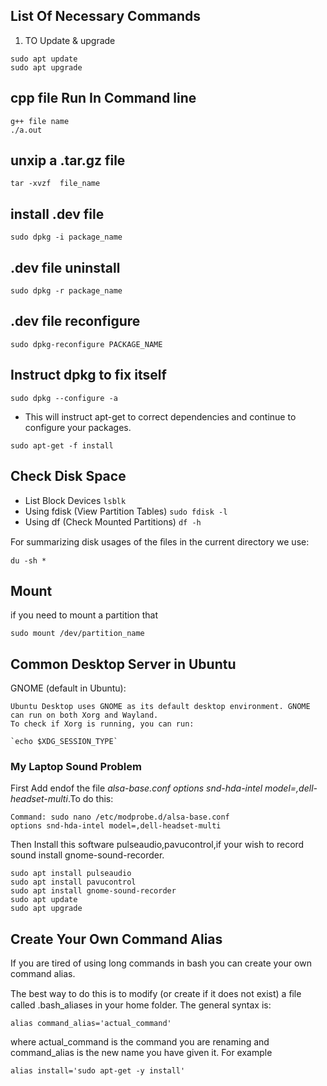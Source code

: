 ## List Of Necessary Commands

1. TO Update & upgrade
```
sudo apt update
sudo apt upgrade
```

## cpp file Run In Command line
```
g++ file name
./a.out
```

## unxip a .tar.gz file 

`tar -xvzf  file_name   `

## install .dev file

`sudo dpkg -i package_name`

## .dev file uninstall 

`sudo dpkg -r package_name`

## .dev file reconfigure 

`sudo dpkg-reconfigure PACKAGE_NAME `

## Instruct dpkg to fix itself
`sudo dpkg --configure -a` 

- This will instruct apt-get to correct dependencies and continue to configure your packages.

`sudo apt-get -f install`

## Check Disk Space

- List Block Devices `lsblk`
- Using fdisk (View Partition Tables) `sudo fdisk -l`
- Using df (Check Mounted Partitions) `df -h`

For summarizing disk usages of the ﬁles in the current directory we use:

```
du -sh *
```



## Mount 
if you need to mount a partition that 

```
sudo mount /dev/partition_name

```
## Common Desktop Server in Ubuntu

GNOME (default in Ubuntu):

    Ubuntu Desktop uses GNOME as its default desktop environment. GNOME can run on both Xorg and Wayland.
    To check if Xorg is running, you can run:
    
    `echo $XDG_SESSION_TYPE`

### My Laptop Sound Problem
First Add endof the file *alsa-base.conf* *options snd-hda-intel model=,dell-headset-multi*.To do this:
```
Command: sudo nano /etc/modprobe.d/alsa-base.conf
options snd-hda-intel model=,dell-headset-multi
```
Then Install this software pulseaudio,pavucontrol,if your wish to record sound install gnome-sound-recorder.
```
sudo apt install pulseaudio  
sudo apt install pavucontrol 
sudo apt install gnome-sound-recorder
sudo apt update
sudo apt upgrade
```

## Create Your Own Command Alias
If you are tired of using long commands in bash you can create your own command alias.

The best way to do this is to modify (or create if it does not exist) a ﬁle called .bash_aliases in your home folder. The
general syntax is:

`alias command_alias='actual_command'`

where actual_command is the command you are renaming and command_alias is the new name you have given it.
For example

`alias install='sudo apt-get -y install'`

